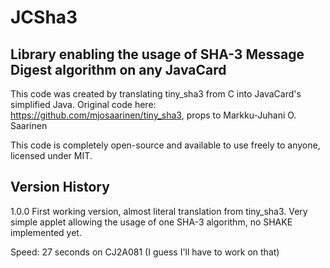 # JCSha3
## Library enabling the usage of SHA-3 Message Digest algorithm on any JavaCard 

This code was created by translating tiny_sha3 from C into JavaCard's simplified Java. Original code here: https://github.com/mjosaarinen/tiny_sha3, props to Markku-Juhani O. Saarinen

This code is completely open-source and available to use freely to anyone, licensed under MIT.

## Version History

1.0.0
First working version, almost literal translation from tiny_sha3. Very simple applet allowing the usage of one SHA-3 algorithm, no SHAKE implemented yet.

Speed: 27 seconds on CJ2A081 (I guess I'll have to work on that)
